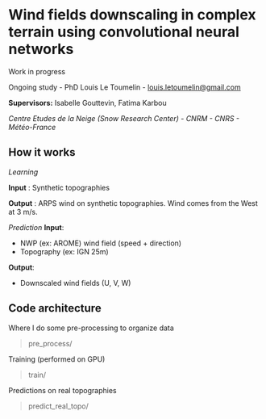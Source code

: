 # Wind fields downscaling in complex terrain using convolutional neural networks

Work in progress

Ongoing study - PhD Louis Le Toumelin - louis.letoumelin@gmail.com

**Supervisors:** Isabelle Gouttevin, Fatima Karbou

*Centre Etudes de la Neige (Snow Research Center) - CNRM - CNRS  - Météo-France*

## How it works

*Learning*

**Input** : Synthetic topographies

**Output** : ARPS wind on synthetic topographies. Wind comes from the West at 3 m/s.

*Prediction*
**Input**:  
- NWP (ex: AROME) wind field (speed + direction)
- Topography (ex: IGN 25m)

**Output**:  
- Downscaled wind fields (U, V, W)


## Code architecture

Where I do some pre-processing to organize data
> pre_process/

Training (performed on GPU)

> train/

Predictions on real topographies

> predict_real_topo/

